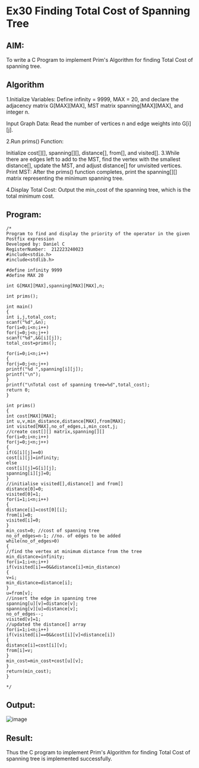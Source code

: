 # Ex30 Finding Total Cost of Spanning Tree
## AIM:
To write a C Program to implement Prim's Algorithm for finding Total Cost of spanning tree.
## Algorithm
1.Initialize Variables: Define infinity = 9999, MAX = 20, and declare the adjacency matrix G[MAX][MAX], MST matrix spanning[MAX][MAX], and integer n.

Input Graph Data: Read the number of vertices n and edge weights into G[i][j].

2.Run prims() Function:

Initialize cost[][], spanning[][], distance[], from[], and visited[].
3.While there are edges left to add to the MST, find the vertex with the smallest distance[], update the MST, and adjust distance[] for unvisited vertices.
Print MST: After the prims() function completes, print the spanning[][] matrix representing the minimum spanning tree.

4.Display Total Cost: Output the min_cost of the spanning tree, which is the total minimum cost.
## Program:
```
/*
Program to find and display the priority of the operator in the given Postfix expression
Developed by: Daniel C
RegisterNumber:  212223240023
#include<stdio.h>
#include<stdlib.h>
 
#define infinity 9999
#define MAX 20
 
int G[MAX][MAX],spanning[MAX][MAX],n;
 
int prims();
 
int main()
{
int i,j,total_cost;
scanf("%d",&n);
for(i=0;i<n;i++)
for(j=0;j<n;j++)
scanf("%d",&G[i][j]);
total_cost=prims();

for(i=0;i<n;i++)
{
for(j=0;j<n;j++)
printf("%d ",spanning[i][j]);
printf("\n");
}
printf("\nTotal cost of spanning tree=%d",total_cost);
return 0;
}
 
int prims()
{
int cost[MAX][MAX];
int u,v,min_distance,distance[MAX],from[MAX];
int visited[MAX],no_of_edges,i,min_cost,j;
//create cost[][] matrix,spanning[][]
for(i=0;i<n;i++)
for(j=0;j<n;j++)
{
if(G[i][j]==0)
cost[i][j]=infinity;
else
cost[i][j]=G[i][j];
spanning[i][j]=0;
}
//initialise visited[],distance[] and from[]
distance[0]=0;
visited[0]=1;
for(i=1;i<n;i++)
{
distance[i]=cost[0][i];
from[i]=0;
visited[i]=0;
}
min_cost=0; //cost of spanning tree
no_of_edges=n-1; //no. of edges to be added
while(no_of_edges>0)
{
//find the vertex at minimum distance from the tree
min_distance=infinity;
for(i=1;i<n;i++)
if(visited[i]==0&&distance[i]<min_distance)
{
v=i;
min_distance=distance[i];
}
u=from[v];
//insert the edge in spanning tree
spanning[u][v]=distance[v];
spanning[v][u]=distance[v];
no_of_edges--;
visited[v]=1;
//updated the distance[] array
for(i=1;i<n;i++)
if(visited[i]==0&&cost[i][v]<distance[i])
{
distance[i]=cost[i][v];
from[i]=v;
}
min_cost=min_cost+cost[u][v];
}
return(min_cost);
}

*/
```

## Output:
![image](https://github.com/user-attachments/assets/b380492d-12b8-40bb-b92e-14a6676cc3f2)



## Result:
Thus the C program to implement Prim's Algorithm for finding Total Cost of spanning tree is implemented successfully.
